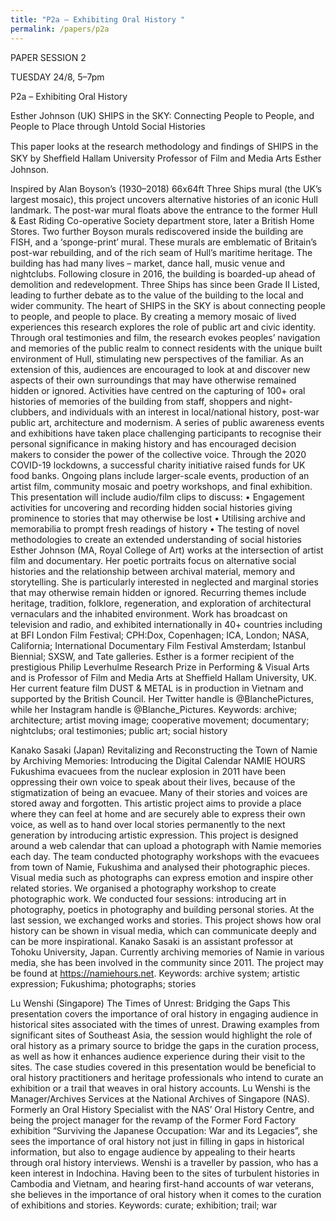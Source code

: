 ```yaml
---
title: "P2a – Exhibiting Oral History "
permalink: /papers/p2a
---
```

PAPER SESSION 2

TUESDAY 24/8, 5–7pm

P2a – Exhibiting Oral History 

Esther Johnson (UK) SHIPS in the SKY: Connecting People to People, and People to Place through Untold Social Histories

This paper looks at the research methodology and ﬁndings of SHIPS in the SKY by Shefﬁeld Hallam University Professor of Film and Media Arts Esther Johnson. 

Inspired by Alan Boyson’s (1930–2018) 66x64ft Three Ships mural (the UK’s largest mosaic), this project uncovers alternative histories of an iconic Hull landmark. The post-war mural floats above the entrance to the former Hull & East Riding Co-operative Society department store, later a British Home Stores. Two further Boyson murals rediscovered inside the building are FISH, and a ‘sponge-print’ mural. These murals are emblematic of Britain’s post-war rebuilding, and of the rich seam of Hull’s maritime heritage. The building has had many lives – market, dance hall, music venue and nightclubs. Following closure in 2016, the building is boarded-up ahead of demolition and redevelopment. Three Ships has since been Grade II Listed, leading to further debate as to the value of the building to the local and wider community.
The heart of SHIPS in the SKY is about connecting people to people, and people to place. 
By creating a memory mosaic of lived experiences this research explores the role of public art and civic identity. Through oral testimonies and film, the research evokes peoples’ navigation and memories of the public realm to connect residents with the unique built environment of Hull, stimulating new perspectives of the familiar. As an extension of this, audiences are encouraged to look at and discover new aspects of their own surroundings that may have otherwise remained hidden or ignored. 
Activities have centred on the capturing of 100+ oral histories of memories of the building from staff, shoppers and night-clubbers, and individuals with an interest in local/national history, post-war public art, architecture and modernism. A series of public awareness events and exhibitions have taken place challenging participants to recognise their personal significance in making history and has encouraged decision makers to consider the power of the collective voice. Through the 2020 COVID-19 lockdowns, a successful charity initiative raised funds for UK food banks. Ongoing plans include larger-scale events, production of an artist film, community mosaic and poetry workshops, and final exhibition.
This presentation will include audio/film clips to discuss:
•	Engagement activities for uncovering and recording hidden social histories giving prominence to stories that may otherwise be lost
•	Utilising archive and memorabilia to prompt fresh readings of history 
•	The testing of novel methodologies to create an extended understanding of social histories
Esther Johnson (MA, Royal College of Art) works at the intersection of artist film and documentary. Her poetic portraits focus on alternative social histories and the relationship between archival material, memory and storytelling. She is particularly interested in neglected and marginal stories that may otherwise remain hidden or ignored. Recurring themes include heritage, tradition, folklore, regeneration, and exploration of architectural vernaculars and the inhabited environment. Work has broadcast on television and radio, and exhibited internationally in 40+ countries including at BFI London Film Festival; CPH:Dox, Copenhagen; ICA, London; NASA, California; International Documentary Film Festival Amsterdam; Istanbul Biennial; SXSW, and Tate galleries. Esther is a former recipient of the prestigious Philip Leverhulme Research Prize in Performing & Visual Arts and is Professor of Film and Media Arts at Sheffield Hallam University, UK. Her current feature film DUST & METAL is in production in Vietnam and supported by the British Council. Her Twitter handle is @BlanchePictures, while her Instagram handle is @Blanche_Pictures.
Keywords: archive; architecture; artist moving image; cooperative movement; documentary; nightclubs; oral testimonies; public art; social history

Kanako Sasaki (Japan) Revitalizing and Reconstructing the Town of Namie by Archiving Memories: Introducing the Digital Calendar NAMIE HOURS
Fukushima evacuees from the nuclear explosion in 2011 have been oppressing their own voice to speak about their lives, because of the stigmatization of being an evacuee. Many of their stories and voices are stored away and forgotten. This artistic project aims to provide a place where they can feel at home and are securely able to express their own voice, as well as to hand over local stories permanently to the next generation by introducing artistic expression. 
This project is designed around a web calendar that can upload a photograph with Namie memories each day. The team conducted photography workshops with the evacuees from town of Namie, Fukushima and analysed their photographic pieces. Visual media such as photographs can express emotion and inspire other related stories. 
We organised a photography workshop to create photographic work. We conducted four sessions: introducing art in photography, poetics in photography and building personal stories. At the last session, we exchanged works and stories. This project shows how oral history can be shown in visual media, which can communicate deeply and can be more inspirational. 
Kanako Sasaki is an assistant professor at Tohoku University, Japan. Currently archiving memories of Namie in various media, she has been involved in the community since 2011. The project may be found at https://namiehours.net. 
Keywords: archive system; artistic expression; Fukushima; photographs; stories

Lu Wenshi (Singapore) The Times of Unrest: Bridging the Gaps
This presentation covers the importance of oral history in engaging audience in historical sites associated with the times of unrest. Drawing examples from significant sites of Southeast Asia, the session would highlight the role of oral history as a primary source to bridge the gaps in the curation process, as well as how it enhances audience experience during their visit to the sites. The case studies covered in this presentation would be beneficial to oral history practitioners and heritage professionals who intend to curate an exhibition or a trail that weaves in oral history accounts.
Lu Wenshi is the Manager/Archives Services at the National Archives of Singapore (NAS). Formerly an Oral History Specialist with the NAS’ Oral History Centre, and being the project manager for the revamp of the Former Ford Factory exhibition “Surviving the Japanese Occupation: War and its Legacies”, she sees the importance of oral history not just in filling in gaps in historical information, but also to engage audience by appealing to their hearts through oral history interviews. 
Wenshi is a traveller by passion, who has a keen interest in Indochina. Having been to the sites of turbulent histories in Cambodia and Vietnam, and hearing first-hand accounts of war veterans, she believes in the importance of oral history when it comes to the curation of exhibitions and stories.
Keywords: curate; exhibition; trail; war 
